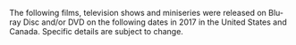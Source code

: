 The following films, television shows and miniseries were released on Blu-ray Disc and/or DVD on the following dates in 2017 in the United States and Canada. Specific details are subject to change.
